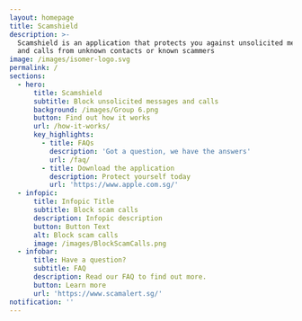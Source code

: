 ```yaml
---
layout: homepage
title: Scamshield
description: >-
  Scamshield is an application that protects you against unsolicited messages
  and calls from unknown contacts or known scammers
image: /images/isomer-logo.svg
permalink: /
sections:
  - hero:
      title: Scamshield
      subtitle: Block unsolicited messages and calls
      background: /images/Group 6.png
      button: Find out how it works
      url: /how-it-works/
      key_highlights:
        - title: FAQs
          description: 'Got a question, we have the answers'
          url: /faq/
        - title: Download the application
          description: Protect yourself today
          url: 'https://www.apple.com.sg/'
  - infopic:
      title: Infopic Title
      subtitle: Block scam calls
      description: Infopic description
      button: Button Text
      alt: Block scam calls
      image: /images/BlockScamCalls.png
  - infobar:
      title: Have a question?
      subtitle: FAQ
      description: Read our FAQ to find out more.
      button: Learn more
      url: 'https://www.scamalert.sg/'
notification: ''
---
```

